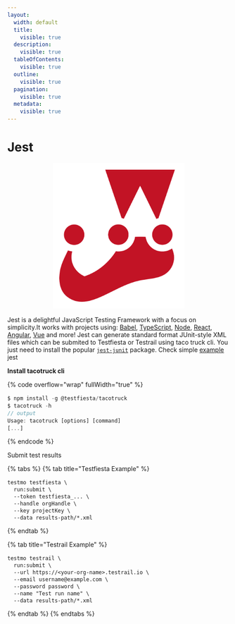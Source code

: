 ```yaml
---
layout:
  width: default
  title:
    visible: true
  description:
    visible: true
  tableOfContents:
    visible: true
  outline:
    visible: true
  pagination:
    visible: true
  metadata:
    visible: true
---
```


# Jest

<div align="center" data-full-width="true"><figure><img src="../../../.gitbook/assets/jest-js-icon.svg" alt="" width="299"><figcaption></figcaption></figure></div>

Jest is a delightful JavaScript Testing Framework with a focus on simplicity.It works with projects using: [Babel](https://babeljs.io/), [TypeScript](https://www.typescriptlang.org/), [Node](https://nodejs.org/), [React](https://reactjs.org/), [Angular](https://angular.io/), [Vue](https://vuejs.org/) and more!  Jest can generate standard format JUnit-style XML files which can be  submited  to Testfiesta or Testrail using taco truck cli. You just need to install the popular [`jest-junit`](https://www.npmjs.com/package/jest-junit) package.  Check simple  [example](https://github.com/testfiesta/tacotruck-examples/tree/main/demo-jest-tf)  jest&#x20;

**Install tacotruck cli**&#x20;

{% code overflow="wrap" fullWidth="true" %}
```javascript
$ npm install -g @testfiesta/tacotruck
$ tacotruck -h
// output
Usage: tacotruck [options] [command]
[...]
```
{% endcode %}

Submit test results

{% tabs %}
{% tab title="Testfiesta Example" %}
```
testmo testfiesta \
  run:submit \
  --token testfiesta_... \
  --handle orgHandle \
  --key projectKey \
  --data results-path/*.xml
```
{% endtab %}

{% tab title="Testrail Example" %}
```
testmo testrail \
  run:submit \
  --url https://<your-org-name>.testrail.io \
  --email username@example.com \
  --password password \
  --name "Test run name" \
  --data results-path/*.xml
```
{% endtab %}
{% endtabs %}
